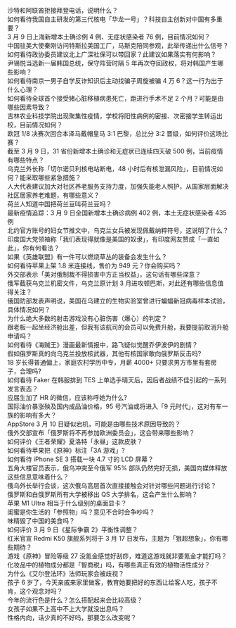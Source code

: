 沙特和阿联酋拒接拜登电话，说明什么？  
如何看待我国自主研发的第三代核电「华龙一号」？科技自主创新对中国有多重要？  
3 月 9 日上海新增本土确诊例 4 例、无症状感染者 76 例，目前情况如何？  
中国驻美大使秦刚访问特斯拉美国工厂，马斯克陪同参观，此举传递出什么信号？  
如何看待政协委员建议北上广深社保可以带回家？此建议如果落实有何影响？  
尹锡悦当选新一届韩国总统，保守阵营时隔 5 年再次夺回政权，将对韩国产生哪些影响？  
如何看待南京一男子自学反诈知识后主动找骗子周旋被骗 4 万 6？这一行为出于什么心理？  
如何看待全球首个接受猪心脏移植病患死亡，距进行手术不足 2 个月？可能是由哪些因素导致？  
吉林农业科技学院出现聚集性疫情，学校将阳性病例的密接、次密接学生转运出校，目前情况如何？  
欧冠 1/8 决赛次回合本泽马戴帽皇马 3:1 巴黎，总比分 3:2 晋级，如何评价这场比赛？  
截至 3 月 9 日，31 省份新增本土确诊和无症状已连续四天破 500 例，当前疫情有哪些特点？  
乌克兰外长称「切尔诺贝利核电站断电，48 小时后有核泄漏风险」，目前情况如何？能采取哪些紧急措施？  
人大代表建议加大对社区养老服务支持力度，加强失能老人照护，从国家层面解决社区居家养老难题，有哪些意义？  
荷兰人知道中国把荷兰豆叫荷兰豆吗？  
最新疫情追踪：3 月 9 日全国新增本土确诊病例 402 例，本土无症状感染者 435 例  
北约官方账号的妇女节推文中，乌克兰女兵被发现佩戴纳粹符号，这说明了什么？  
印度国大党领袖称「我们表现得就像是美国的奴隶」，有印度网友赞成「一直如此」，你有何看法？  
如果《英雄联盟》有一件可以燃烧草丛的装备会发生什么？  
如何看待苹果上架 1.8 米连接线，售价为 949 元？你会购买吗？  
外交部表示「美对俄制裁不得损害中方正当权益」，这句话有哪些深意？  
俄军截获乌克兰机密文件，乌克兰原计划 3 月进攻顿巴斯，对此还有哪些信息值得关注？  
俄国防部发表声明说，美国在乌建立的生物实验室曾进行蝙蝠新冠病毒样本试验，具体情况如何？  
为什么绝大多数的射击游戏没有心脏伤害（爆心）的判定？  
跟老板一起坐经济舱出差，但我有该航司的会员可以免费升舱，我要提前取消升舱申请吗？  
如何看待《海贼王》漫画最新情报中，路飞疑似觉醒乔伊波伊的剧情？  
假如俄罗斯真的向乌克兰投放核武器，其他有核国家敢向俄罗斯反击吗?  
18 岁长得普通偏上，家庭农村学历中专，月薪 4000+ 只要求男方市里有套房子，合理吗?  
如何看待 Faker 在韩服排到 TES 上单选手晴天后，因后者战绩不佳引起的一系列发言表态？  
应届生加了 HR 的微信，应该称呼她为什么?  
国际油价暴涨殃及国内成品油价格，95 号汽油或将进入「9 元时代」，这对有车一族的影响有多大？  
AppStore 3 月 10 日疑似宕机，可能是由哪些技术原因导致的？  
俄外交部宣布「俄罗斯将不再参加欧洲委员会」，这会带来哪些影响？  
如何评价《王者荣耀》夏洛特「永昼」这款皮肤？  
如何看待苹果把《原神》标注「3A 游戏」?  
如何看待 iPhone SE 3 搭载一块 4.7 寸的 LCD 屏幕？  
五角大楼官员表示，俄乌冲突至今俄军 95% 部队仍然完好无损，美国向媒体释放这些信息意味着什么？  
俄乌外长举行会谈，这次俄乌高层首次直接接触会对针对哪些问题进行讨论？  
俄罗斯和白俄罗斯所有大学被移出 QS 大学排名，这会产生什么影响？  
苹果 M1 Ultra 相当于什么级别的桌面显卡？  
闺蜜是你生活的「参照物」吗？意见不合时会争吵吗？  
味精毁了中国的美食吗？  
如何评价 3 月 9 日《星际争霸 2》平衡性调整？  
红米官宣 Redmi K50 旗舰系列将于 3 月 17 日发布，主题为「狠超想象」，你有哪些期待？  
游戏《原神》冒险等级 27 没氪金感觉好刮痧，难道这游戏就非要氪金才能打吗？  
化妆品中的植物成分都是「智商税」吗，有哪些真正有效的植物活性成分？  
为什么《艾尔登法环》法师玩家会被歧视？  
孩子 6 岁了，今天亲戚来家里做客，教育她要把好的东西让给客人吃，孩子不肯，这个观念对吗？  
今年的流行色是什么？怎么搭配起来会比较高级？  
女孩子如果不上高中不上大学就没出息吗？  
性格内向，话少真的不好吗，那要怎么改变呢？  
